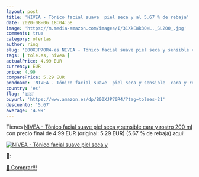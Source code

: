 ```yaml
---
layout: post
title: 'NIVEA - Tónico facial suave  piel seca y al 5.67 % de rebaja'
date: 2020-08-06 18:04:58
image: 'https://m.media-amazon.com/images/I/31XkEWk3Q+L._SL200_.jpg'
comments: true
category: ofertas
author: ring
slug: 'B00XJP70R4-es NIVEA - Tónico facial suave piel seca y sensible cara y...'
tags: [ tole.es, nivea ]
actualPrice: 4.99 EUR
currency: EUR
price: 4.99
comparePrice: 5.29 EUR
prodname: 'NIVEA - Tónico facial suave  piel seca y sensible  cara y rostro  200 ml'
country: 'es'
flag: '🇪🇸'
buyurl: 'https://www.amazon.es/dp/B00XJP70R4/?tag=tolees-21'
descuento: '5.67'
average: '4.99'
---
```


Tienes [NIVEA - Tónico facial suave  piel seca y sensible  cara y rostro  200 ml](https://www.amazon.es/dp/B00XJP70R4/?tag=tolees-21) con precio final de  4.99 EUR (original: 5.29 EUR) (5.67 %  de rebaja) aqui!

[![NIVEA - Tónico facial suave  piel seca y](https://m.media-amazon.com/images/I/31XkEWk3Q+L._SL200_.jpg)](https://www.amazon.es/dp/B00XJP70R4/?tag=tolees-21)

🔎:


[🛒 Comprar!!!](https://www.amazon.es/dp/B00XJP70R4/?tag=tolees-21)
